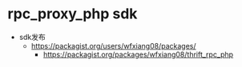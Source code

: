 # rpc_proxy_php sdk

* sdk发布
	* https://packagist.org/users/wfxiang08/packages/
		* https://packagist.org/packages/wfxiang08/thrift_rpc_php